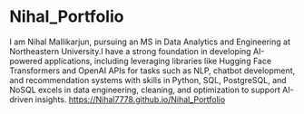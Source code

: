 # Nihal_Portfolio
I am Nihal Mallikarjun, pursuing an MS in Data Analytics and Engineering at Northeastern University.I have a strong foundation in developing AI-powered applications, including leveraging libraries like Hugging Face Transformers and OpenAI APIs for tasks such as NLP, chatbot development, and recommendation systems with skills in Python, SQL, PostgreSQL, and NoSQL excels in data engineering, cleaning, and optimization to support AI-driven insights.
https://Nihal7778.github.io/Nihal_Portfolio
